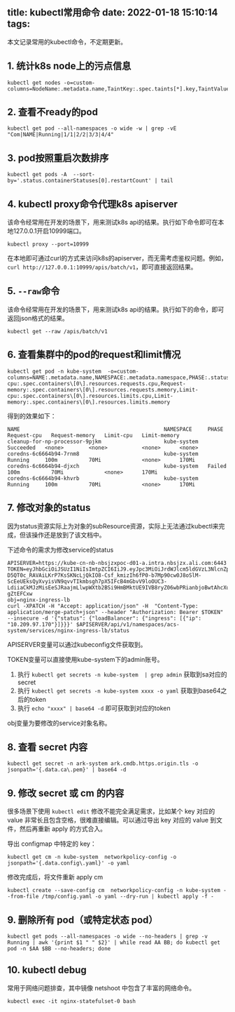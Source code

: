 title: kubectl常用命令
date: 2022-01-18 15:10:14
tags:
---
本文记录常用的kubectl命令，不定期更新。

## 1. 统计k8s node上的污点信息

```
kubectl get nodes -o=custom-columns=NodeName:.metadata.name,TaintKey:.spec.taints[*].key,TaintValue:.spec.taints[*].value,TaintEffect:.spec.taints[*].effect
```

## 2. 查看不ready的pod

```
kubectl get pod --all-namespaces -o wide -w | grep -vE "Com|NAME|Running|1/1|2/2|3/3|4/4"
```

## 3. pod按照重启次数排序

```
kubectl get pods -A  --sort-by='.status.containerStatuses[0].restartCount' | tail
```

## 4. kubectl proxy命令代理k8s apiserver

该命令经常用在开发的场景下，用来测试k8s api的结果。执行如下命令即可在本地127.0.0.1开启10999端口。

```
kubectl proxy --port=10999
```

在本地即可通过curl的方式来访问k8s的apiserver，而无需考虑鉴权问题。例如，`curl http://127.0.0.1:10999/apis/batch/v1`，即可直接返回结果。

## 5. `--raw`命令

该命令经常用在开发的场景下，用来测试k8s api的结果。执行如下的命令，即可返回json格式的结果。

```
kubectl get --raw /apis/batch/v1
```

## 6. 查看集群中的pod的request和limit情况

```
kubectl get pod -n kube-system  -o=custom-columns=NAME:.metadata.name,NAMESPACE:.metadata.namespace,PHASE:.status.phase,Request-cpu:.spec.containers\[0\].resources.requests.cpu,Request-memory:.spec.containers\[0\].resources.requests.memory,Limit-cpu:.spec.containers\[0\].resources.limits.cpu,Limit-memory:.spec.containers\[0\].resources.limits.memory
```

得到的效果如下：

```
NAME                                              NAMESPACE     PHASE       Request-cpu   Request-memory   Limit-cpu   Limit-memory
cleanup-for-np-processor-9pjkm                    kube-system   Succeeded   <none>        <none>           <none>      <none>
coredns-6c6664b94-7rnm8                           kube-system   Running     100m          70Mi             <none>      170Mi
coredns-6c6664b94-djxch                           kube-system   Failed      100m          70Mi             <none>      170Mi
coredns-6c6664b94-khvrb                           kube-system   Running     100m          70Mi             <none>      170Mi
```

## 7. 修改对象的status

因为status资源实际上为对象的subResource资源，实际上无法通过kubectl来完成，但该操作还是放到了该文档中。

下述命令的需求为修改service的status

```
APISERVER=https://kube-cn-nb-nbsjzxpoc-d01-a.intra.nbsjzx.ali.com:6443
TOKEN=eyJhbGciOiJSUzI1NiIsImtpZCI6IiJ9.eyJpc3MiOiJrdWJlcm5ldGVzL3NlcnZpY2VhY2NvdW50Iiwia3ViZXJuZXRlcy5pby9zZXJ2aWNlYWNjb3VudC9uYW1lc3BhY2UiOiJrdWJlLXN5c3RlbSIsImt1YmVybmV0ZXMuaW8vc2VydmljZWFjY291bnQvc2VjcmV0Lm5hbWUiOiJhZG1pbi10b2tlbi1jazdkciIsImt1YmVybmV0ZXMuaW8vc2VydmljZWFjY291bnQvc2VydmljZS1hY2NvdW50Lm5hbWUiOiJhZG1pbiIsImt1YmVybmV0ZXMuaW8vc2VydmljZWFjY291bnQvc2VydmljZS1hY2NvdW50LnVpZCI6IjhkZWE4MWQ4LTU2YTgtMTFlYy05MDMyLTgwNjE1ZjA4NDI0YSIsInN1YiI6InN5c3RlbTpzZXJ2aWNlYWNjb3VudDprdWJlLXN5c3RlbTphZG1pbiJ9.O25G_MSmKRU_pIPO_9tFqDvbZm9SOM_Mix7jCJeFiZHzLiSc7n5RanP3QoEldR1IcFN4AZXzlzI1Rb0GyFQH7XmS1eLESMbKnrTR3N5s3wlRp-D5QT0c_RAVAiLKrP7KsSKNcLjQkIO8-Csf_kmizIh6fP0-b7Mp90cw0J8oSlM-ScEeUEksQyXvyisVN9qvvTIkmbsgh7pX5IFcB4mGbvV9loOUC3-LdiiaCkMJzMisEeSJRaajmLlwpWXtb2BSi9HmBMktUE9IVB8ryZ06wbPRianbjoBwtAhcXuRyj1LaEog3aJHsyMA_DOZJtvjYis60AIRZ1iBnc-gZtEFCxw
obj=nginx-ingress-lb
curl -XPATCH -H "Accept: application/json" -H  "Content-Type: application/merge-patch+json" --header "Authorization: Bearer $TOKEN" --insecure -d '{"status": {"loadBalancer": {"ingress": [{"ip": "10.209.97.170"}]}}}' $APISERVER/api/v1/namespaces/acs-system/services/nginx-ingress-lb/status
```

APISERVER变量可以通过kubeconfig文件获取到。

TOKEN变量可以直接使用kube-system下的admin账号。
1. 执行 `kubectl get secrets -n kube-system  | grep admin` 获取到sa对应的secret
2. 执行 `kubectl get secrets -n kube-system xxxx -o yaml` 获取到base64之后的token
3. 执行 `echo "xxxx" | base64 -d` 即可获取到对应的token

obj变量为要修改的service对象名称。

## 8. 查看 secret 内容

```
kubectl get secret -n ark-system ark.cmdb.https.origin.tls -o jsonpath='{.data.ca\.pem}' | base64 -d
```

## 9. 修改 secret 或 cm 的内容

很多场景下使用 `kubectl edit` 修改不能完全满足需求，比如某个 key 对应的 value 非常长且包含空格，很难直接编辑。可以通过导出 key 对应的 value 到文件，然后再重新 apply 的方式合入。

导出 configmap 中特定的 key：

```
kubectl get cm -n kube-system  networkpolicy-config -o jsonpath='{.data.config\.yaml}' -o yaml
```

修改完成后，将文件重新 apply cm

```
kubectl create --save-config cm  networkpolicy-config -n kube-system --from-file /tmp/config.yaml -o yaml --dry-run | kubectl apply -f -
```

## 9. 删除所有 pod（或特定状态 pod）

```
kubectl get pods --all-namespaces -o wide --no-headers | grep -v Running | awk '{print $1 " " $2}' | while read AA BB; do kubectl get pod -n $AA $BB --no-headers; done
```

## 10. kubectl debug

常用于网络问题排查，其中镜像 netshoot 中包含了丰富的网络命令。

```
kubectl exec -it nginx-statefulset-0 bash
```
